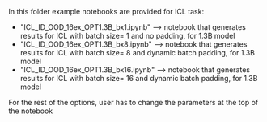 In this folder example notebooks are provided for ICL task:

- "ICL_ID_OOD_16ex_OPT1.3B_bx1.ipynb" --> notebook that generates results for ICL with batch size= 1 and no padding, for 1.3B model
- "ICL_ID_OOD_16ex_OPT1.3B_bx8.ipynb" --> notebook that generates results for ICL with batch size= 8 and dynamic batch padding, for 1.3B model
- "ICL_ID_OOD_16ex_OPT1.3B_bx16.ipynb" --> notebook that generates results for ICL with batch size= 16 and dynamic batch padding, for 1.3B model

For the rest of the options, user has to change the parameters at the top of the notebook 
